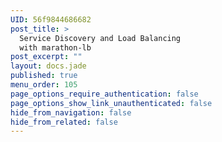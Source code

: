 ```yaml
---
UID: 56f9844686682
post_title: >
  Service Discovery and Load Balancing
  with marathon-lb
post_excerpt: ""
layout: docs.jade
published: true
menu_order: 105
page_options_require_authentication: false
page_options_show_link_unauthenticated: false
hide_from_navigation: false
hide_from_related: false
---
```

